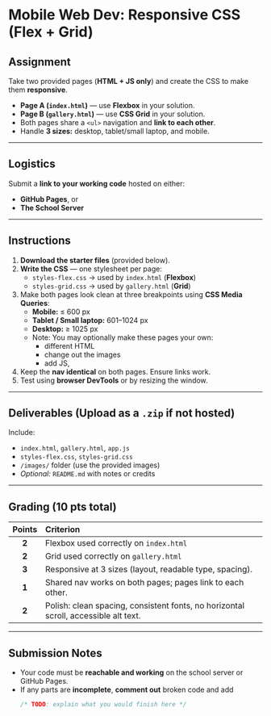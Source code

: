 # Mobile Web Dev: Responsive CSS (Flex + Grid)

## Assignment

Take two provided pages (**HTML + JS only**) and create the CSS to make them **responsive**.

- **Page A (`index.html`)** — use **Flexbox** in your solution.  
- **Page B (`gallery.html`)** — use **CSS Grid** in your solution.  
- Both pages share a `<ul>` navigation and **link to each other**.  
- Handle **3 sizes:** desktop, tablet/small laptop, and mobile.

---

## Logistics

Submit a **link to your working code** hosted on either:

- **GitHub Pages**, or  
- **The School Server**

---

## Instructions

1. **Download the starter files** (provided below).  
2. **Write the CSS** — one stylesheet per page:
   - `styles-flex.css` → used by `index.html` (**Flexbox**)
   - `styles-grid.css` → used by `gallery.html` (**Grid**)
3. Make both pages look clean at three breakpoints using **CSS Media Queries**: 
   - **Mobile:** ≤ 600 px  
   - **Tablet / Small laptop:** 601–1024 px  
   - **Desktop:** ≥ 1025 px
    - Note: You may optionally make these pages your own: 
        -  different HTML
        - change out the images
        - add JS,
4. Keep the **nav identical** on both pages. Ensure links work.
5. Test using **browser DevTools** or by resizing the window.

---

## Deliverables (Upload as a `.zip` if not hosted)

Include:
- `index.html`, `gallery.html`, `app.js`
- `styles-flex.css`, `styles-grid.css`
- `/images/` folder (use the provided images)
- *Optional:* `README.md` with notes or credits

---

## Grading (10 pts total)

| Points | Criterion |
|:--:|:--|
| **2** | Flexbox used correctly on `index.html`  |
| **2** | Grid used correctly on `gallery.html`  |
| **3** | Responsive at 3 sizes (layout, readable type, spacing). |
| **1** | Shared nav works on both pages; pages link to each other. |
| **2** | Polish: clean spacing, consistent fonts, no horizontal scroll, accessible alt text. |

---

## Submission Notes

- Your code must be **reachable and working** on the school server or GitHub Pages.  
- If any parts are **incomplete**, **comment out** broken code and add  
  ```css
  /* TODO: explain what you would finish here */
